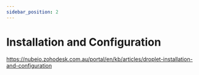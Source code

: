 ```yaml
---
sidebar_position: 2
---
```



# Installation and Configuration


https://nubeio.zohodesk.com.au/portal/en/kb/articles/droplet-installation-and-configuration




